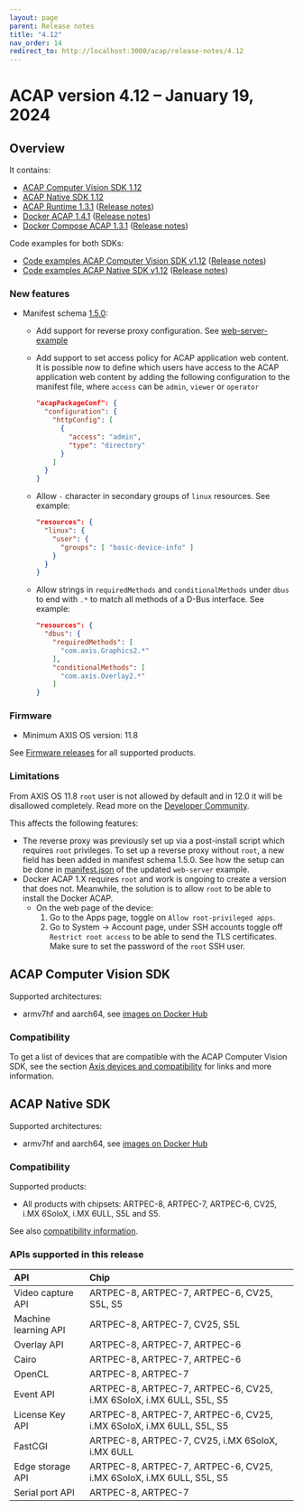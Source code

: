 ```yaml
---
layout: page
parent: Release notes
title: "4.12"
nav_order: 14
redirect_to: http://localhost:3000/acap/release-notes/4.12
---
```


# ACAP version 4.12 – January 19, 2024

## Overview

It contains:

- [ACAP Computer Vision SDK 1.12](#acap-computer-vision-sdk)
- [ACAP Native SDK 1.12](#acap-native-sdk)
- [ACAP Runtime 1.3.1](https://github.com/AxisCommunications/acap-runtime/tree/1.3.1)
  ([Release notes](https://github.com/AxisCommunications/acap-runtime/releases/tag/1.3.1))
- [Docker ACAP 1.4.1](https://github.com/AxisCommunications/docker-acap/tree/1.4.1)
  ([Release notes](https://github.com/AxisCommunications/docker-acap/releases/tag/1.4.1))
- [Docker Compose ACAP 1.3.1](https://github.com/AxisCommunications/docker-compose-acap/tree/1.3.1)
  ([Release notes](https://github.com/AxisCommunications/docker-compose-acap/releases/tag/1.3.1))

Code examples for both SDKs:

- [Code examples ACAP Computer Vision SDK v1.12](https://github.com/AxisCommunications/acap-computer-vision-sdk-examples/tree/v1.12)
  ([Release notes](https://github.com/AxisCommunications/acap-computer-vision-sdk-examples/releases/tag/v1.12))
- [Code examples ACAP Native SDK v1.12](https://github.com/AxisCommunications/acap-native-sdk-examples/tree/v1.12)
  ([Release notes](https://github.com/AxisCommunications/acap-native-sdk-examples/releases/tag/v1.12))

### New features

- Manifest schema [1.5.0](../develop/manifest-schemas/schema-field-descriptions-v1.5.0):
  - Add support for reverse proxy configuration. See [web-server-example](https://github.com/AxisCommunications/acap-native-sdk-examples/blob/main/web-server/app/manifest.json)

  - Add support to set access policy for ACAP application web content.\
  It is possible now to define which users have access to the ACAP application web content by adding the following configuration to the manifest file, where `access` can be `admin`, `viewer` or `operator`

     ```json
     "acapPackageConf": {
       "configuration": {
         "httpConfig": [
           {
             "access": "admin",
             "type": "directory"
           }
         ]
       }
     }
     ```

  - Allow `-` character in secondary groups of `linux` resources. See example:

     ```json
     "resources": {
       "linux": {
         "user": {
           "groups": [ "basic-device-info" ]
         }
       }
     }
     ```

  - Allow strings in `requiredMethods` and `conditionalMethods` under `dbus` to end with `.*` to match all methods of a D-Bus interface. See example:

     ```json
     "resources": {
       "dbus": {
         "requiredMethods": [
           "com.axis.Graphics2.*"
         ],
         "conditionalMethods": [
           "com.axis.Overlay2.*"
         ]
     }
     ```

### Firmware

- Minimum AXIS OS version: 11.8

See [Firmware releases](https://www.axis.com/support/firmware) for all supported products.

### Limitations

From AXIS OS 11.8 `root` user is not allowed by default and in 12.0 it will be disallowed completely. Read more on the [Developer Community](https://www.axis.com/developer-community/news/axis-os-root-acap-signing).

This affects the following features:

- The reverse proxy was previously set up via a post-install script which requires `root` privileges. To set up a reverse proxy without `root`, a new field has been added in manifest schema 1.5.0. See how the setup can be done in [manifest.json](https://github.com/AxisCommunications/acap-native-sdk-examples/blob/main/web-server/app/manifest.json) of the updated `web-server` example.
- Docker ACAP 1.X requires `root` and work is ongoing to create a version that does not. Meanwhile, the solution is to allow `root` to be able to install the Docker ACAP.
  - On the web page of the device:
    1. Go to the Apps page, toggle on `Allow root-privileged apps`.
    2. Go to System -> Account page, under SSH accounts toggle off `Restrict root access` to be able to send the TLS certificates. Make sure to set the password of the `root` SSH user.

## ACAP Computer Vision SDK

Supported architectures:

- armv7hf and aarch64, see [images on Docker Hub](https://hub.docker.com/r/axisecp/acap-computer-vision-sdk)

### Compatibility

To get a list of devices that are compatible with the ACAP Computer Vision SDK, see the section [Axis devices and compatibility](../axis-devices-and-compatibility/index#acap-computer-vision-sdk-hardware-compatibility) for links and more information.

## ACAP Native SDK

Supported architectures:

- armv7hf and aarch64, see [images on Docker Hub](https://hub.docker.com/r/axisecp/acap-native-sdk)

### Compatibility

Supported products:

- All products with chipsets: ARTPEC-8, ARTPEC-7, ARTPEC-6, CV25, i.MX 6SoloX, i.MX 6ULL, S5L and S5.

See also [compatibility information](../axis-devices-and-compatibility).

### APIs supported in this release

API                  | Chip
:--                  | :--
Video capture API    | ARTPEC-8, ARTPEC-7, ARTPEC-6, CV25, S5L, S5
Machine learning API | ARTPEC-8, ARTPEC-7, CV25, S5L
Overlay API          | ARTPEC-8, ARTPEC-7, ARTPEC-6
Cairo                | ARTPEC-8, ARTPEC-7, ARTPEC-6
OpenCL               | ARTPEC-8, ARTPEC-7
Event API            | ARTPEC-8, ARTPEC-7, ARTPEC-6, CV25, i.MX 6SoloX, i.MX 6ULL, S5L, S5
License Key API      | ARTPEC-8, ARTPEC-7, ARTPEC-6, CV25, i.MX 6SoloX, i.MX 6ULL, S5L, S5
FastCGI              | ARTPEC-8, ARTPEC-7, CV25, i.MX 6SoloX, i.MX 6ULL
Edge storage API     | ARTPEC-8, ARTPEC-7, ARTPEC-6, CV25, i.MX 6SoloX, i.MX 6ULL, S5L, S5
Serial port API      | ARTPEC-8, ARTPEC-7

